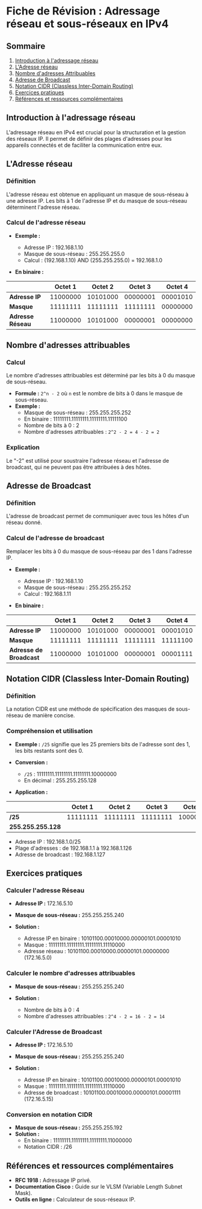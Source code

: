 # Fiche de Révision : Adressage réseau et sous-réseaux en IPv4

## Sommaire
1. [Introduction à l'adressage réseau](#introduction-à-ladressage-réseau)
2. [L'Adresse réseau](#ladresse-réseau)
3. [Nombre d'adresses Attribuables](#nombre-dadresses-attribuables)
4. [Adresse de Broadcast](#adresse-de-broadcast)
5. [Notation CIDR (Classless Inter-Domain Routing)](#notation-cidr-classless-inter-domain-routing)
6. [Exercices pratiques](#exercices-pratiques)
7. [Références et ressources complémentaires](#références-et-ressources-complémentaires)

## Introduction à l'adressage réseau

L'adressage réseau en IPv4 est crucial pour la structuration et la gestion des réseaux IP. Il permet de définir des plages d'adresses pour les appareils connectés et de faciliter la communication entre eux.

## L'Adresse réseau

### Définition
L'adresse réseau est obtenue en appliquant un masque de sous-réseau à une adresse IP. Les bits à 1 de l'adresse IP et du masque de sous-réseau déterminent l'adresse réseau.

### Calcul de l'adresse réseau
- **Exemple :**
  - Adresse IP : 192.168.1.10
  - Masque de sous-réseau : 255.255.255.0
  - Calcul : (192.168.1.10) AND (255.255.255.0) = 192.168.1.0

- **En binaire :**

|                  | Octet 1  | Octet 2  | Octet 3  | Octet 4  |
|------------------|----------|----------|----------|----------|
| **Adresse IP**   | 11000000 | 10101000 | 00000001 | 00001010 |
| **Masque**       | 11111111 | 11111111 | 11111111 | 00000000 |
| **Adresse Réseau** | 11000000 | 10101000 | 00000001 | 00000000 |

## Nombre d'adresses attribuables

### Calcul
Le nombre d'adresses attribuables est déterminé par les bits à 0 du masque de sous-réseau.
- **Formule :** `2^n - 2` où `n` est le nombre de bits à 0 dans le masque de sous-réseau.
- **Exemple :**
  - Masque de sous-réseau : 255.255.255.252
  - En binaire : 11111111.11111111.11111111.11111100
  - Nombre de bits à 0 : 2
  - Nombre d'adresses attribuables : `2^2 - 2 = 4 - 2 = 2`

### Explication
Le "-2" est utilisé pour soustraire l'adresse réseau et l'adresse de broadcast, qui ne peuvent pas être attribuées à des hôtes.

## Adresse de Broadcast

### Définition
L'adresse de broadcast permet de communiquer avec tous les hôtes d'un réseau donné.

### Calcul de l'adresse de broadcast
Remplacer les bits à 0 du masque de sous-réseau par des 1 dans l'adresse IP.
- **Exemple :**
  - Adresse IP : 192.168.1.10
  - Masque de sous-réseau : 255.255.255.252
  - Calcul : 192.168.1.11

- **En binaire :**

|                  | Octet 1  | Octet 2  | Octet 3  | Octet 4  |
|------------------|----------|----------|----------|----------|
| **Adresse IP**   | 11000000 | 10101000 | 00000001 | 00001010 |
| **Masque**       | 11111111 | 11111111 | 11111111 | 11111100 |
| **Adresse de Broadcast** | 11000000 | 10101000 | 00000001 | 00001111 |

## Notation CIDR (Classless Inter-Domain Routing)

### Définition
La notation CIDR est une méthode de spécification des masques de sous-réseau de manière concise.

### Compréhension et utilisation
- **Exemple :** `/25` signifie que les 25 premiers bits de l'adresse sont des 1, les bits restants sont des 0.
- **Conversion :**
  - `/25` : 11111111.11111111.11111111.10000000
  - En décimal : 255.255.255.128

- **Application :**

|                  | Octet 1  | Octet 2  | Octet 3  | Octet 4  |
|------------------|----------|----------|----------|----------|
| **/25**          | 11111111 | 11111111 | 11111111 | 10000000 |
| **255.255.255.128** |

  - Adresse IP : 192.168.1.0/25
  - Plage d'adresses : de 192.168.1.1 à 192.168.1.126
  - Adresse de broadcast : 192.168.1.127

## Exercices pratiques

### Calculer l'adresse Réseau
- **Adresse IP :** 172.16.5.10
- **Masque de sous-réseau :** 255.255.255.240

- **Solution :**
  - Adresse IP en binaire : 10101100.00010000.00000101.00001010
  - Masque : 11111111.11111111.11111111.11110000
  - Adresse réseau : 10101100.00010000.00000101.00000000 (172.16.5.0)

### Calculer le nombre d'adresses attribuables
- **Masque de sous-réseau :** 255.255.255.240

- **Solution :**
  - Nombre de bits à 0 : 4
  - Nombre d'adresses attribuables : `2^4 - 2 = 16 - 2 = 14`

### Calculer l'Adresse de Broadcast
- **Adresse IP :** 172.16.5.10
- **Masque de sous-réseau :** 255.255.255.240

- **Solution :**
  - Adresse IP en binaire : 10101100.00010000.00000101.00001010
  - Masque : 11111111.11111111.11111111.11110000
  - Adresse de broadcast : 10101100.00010000.00000101.00001111 (172.16.5.15)

### Conversion en notation CIDR
- **Masque de sous-réseau :** 255.255.255.192
- **Solution :**
  - En binaire : 11111111.11111111.11111111.11000000
  - Notation CIDR : /26

## Références et ressources complémentaires

- **RFC 1918 :** Adressage IP privé.
- **Documentation Cisco :** Guide sur le VLSM (Variable Length Subnet Mask).
- **Outils en ligne :** Calculateur de sous-réseaux IP.
